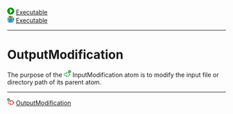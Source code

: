 ![](../../../../icons/run.png) [Executable](./executable.md)<br>
![](../../../../icons/java.png) [Executable](./javaExecutable.md)

----

# OutputModification

The purpose of the ![](../../../../icons/inputModification.png) InputModification atom is to modify the input file or directory path of its parent atom.



----

![](../../../../icons/outputModification.png) [OutputModification](./outputModification.md)
